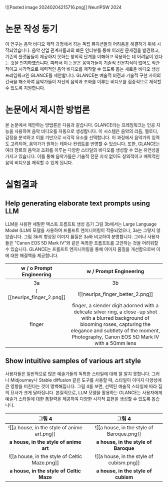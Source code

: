 

![[Pasted image 20240204215716.png]]
NeurIPSW 2024
# 논문 작성 동기

이 연구는 음악 비디오 제작 과정에서 겪는 독립 뮤지션들의 어려움을 해결하기 위해 시작되었습니다. 음악 산업 관계자들과의 빠른 인터뷰를 통해 이러한 문제점을 발견했고, 기존의 플랫폼들이 제공하지 못하는 창의적 단계를 이해하고 적용하는 데 어려움이 있다는 것을 인지하였습니다. 따라서 이 논문은 음악가들이 기술적 전문지식이 없어도 직관적이고 시각적으로 매력적인 음악 비디오를 제작할 수 있도록 돕는 새로운 비디오 생성 프레임워크인 GLANCE를 제안합니다. GLANCE는 예술적 비전과 기술적 구현 사이의 간극을 해소하여 음악가들이 자신의 음악과 조화를 이루는 비디오를 집중적으로 제작할 수 있도록 지원합니다.


# 논문에서 제시한 방법론

본 논문에서 제안하는 방법론은 다음과 같습니다. GLANCE라는 프레임워크는 인공 지능을 사용하여 음악 비디오를 자동으로 생성합니다. 이 시스템은 음악의 리듬, 멜로디, 감정을 분석하고 이를 기반으로 시각적 요소를 선택합니다. 이 과정에서 음악가의 입력도 고려되어, 음악가가 원하는 테마나 컨셉트를 반영할 수 있습니다. 또한, GLANCE는 여러 장르의 음악과 조화를 이루는 다양한 스타일의 비디오를 생성할 수 있는 유연성을 가지고 있습니다. 이를 통해 음악가들은 기술적 전문 지식 없이도 창의적이고 매력적인 음악 비디오를 제작할 수 있게 됩니다.


# 실험결과

##   Help generating elaborate text prompts using LLM

LLM을 사용한 세밀한 텍스트 프롬프트 생성 돕기 그림 3b에서는 Large Language Model (LLM) 모델을 사용하여 프롬프트 엔지니어링이 적용되었으나, 3a는 그렇지 않았습니다. 그림 3b의 향상된 이미지 품질은 3a와 비교하여 분명합니다. 그러나 사용자들은 "Canon EOS 5D Mark IV"와 같은 독특한 프롬프트를 고안하는 것을 어려워할 수 있습니다. GLANCE는 프롬프트 엔지니어링을 통해 이미지 품질을 개선함으로써 이에 대한 해결책을 제공합니다.

| w / o  Prompt Engineering | w /  Prompt Engineering |
| :----: | :----: |
| 3a | 3b |
| ![[neurips_finger_2.png]] | ![[neurips_finger_better_2.png]] |
| finger | finger, a slender digit adorned with a delicate silver ring, a close-up shot with a blurred background of blooming roses, capturing the elegance and subtlety of the moment, Photography, Canon EOS 5D Mark IV with a 50mm lens |

## Show intuitive samples of various art style

사용자들은 일반적으로 많은 예술가들의 독특한 스타일에 대해 잘 알지 못합니다. 그러나 Midjourney나 Stable diffusion 같은 도구를 사용할 때, 스타일이 이미지 다양성에 큰 영향을 미친다는 것이 명백해집니다. 그림 4를 보면, 선택된 예술적 스타일에 따라 집의 묘사가 크게 달라집니다. 본질적으로, LLM 모델을 활용하는 GLANCE는 사용자에게 예술가 스타일에 대한 통찰력을 제공하여 다양한 시각적 표현을 생성할 수 있도록 돕습니다.

| 그림 4 | 그림 4 |
| :--: | :--: |
| ![[a house, in the style of anime art.png]] | ![[a house, in the style of Baroque.png]] |
| **a house, in the style of anime art** | **a house, in the style of Baroque** |
| ![[a house, in the style of Celtic Maze.png]] | ![[a house, in the style of cubism.png]] |
| **a house, in the style of Celtic Maze** | **a house, in the style of cubism** |






